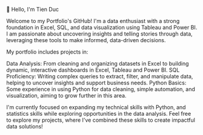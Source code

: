 👋 Hello, I'm Tien Duc

Welcome to my Portfolio's GitHub! I'm a data enthusiast with a strong foundation in Excel, SQL, and data visualization using Tableau and Power BI. I am passionate about uncovering insights and telling stories through data, leveraging these tools to make informed, data-driven decisions.

My portfolio includes projects in:

Data Analysis: From cleaning and organizing datasets in Excel to building dynamic, interactive dashboards in Excel, Tableau and Power BI.
SQL Proficiency: Writing complex queries to extract, filter, and manipulate data, helping to uncover insights and support business needs.
Python Basics: Some experience in using Python for data cleaning, simple automation, and visualization, aiming to grow further in this area.

I'm currently focused on expanding my technical skills with Python, and statistics skills while exploring opportunities in the data analysis. Feel free to explore my projects, where I've combined these skills to create impactful data solutions!
